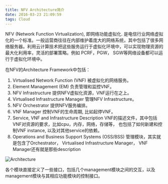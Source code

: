 ```yaml
---
title: NFV Architecture简介
date: 2016-03-23 21:09:59
tags: Cloud
---
```

NFV (Network Function Virtualization), 即网络功能虚拟化. 是电信行业网络虚拟化的一个标准。一般运营商往往在内部维护着庞大的网络系统，其中包括了很多网络服务器。利用云计算技术把这些服务运行于虚拟化环境中，可以实现物理资源的最大化利用率，灵活的部署策略。例如 PCRF，PGW， SGW等网络设备都可以运行于虚拟化环境中。

在NFV的Architecture Framework中包括：

1. Virtualised Network Function (VNF) 被虚拟化的网络服务。
1. Element Management (EM) 负责管理和监控VNF。
1. NFV Infrastructure 提供NFV虚拟化资源，VNF运行在之上。
1. Virtualised Infrastructure Manager 管理NFV Infrastructure。
1. NFV Orchestrator 提供NFV服务编排。
1. VNF Manager 控制VNF的生命周期, 比如起停VNF。
1. Service, VNF and Infrastructure Description VNF的描述文件，其中包括VNF对资源的要求，比如cpu，内存，网络，存储等， 也包括了如何新建和控制VNF instance, 以及对其他service的依赖。
1. Operations and Business Support Systems (OSS/BSS) 管理模块，其实就是包含了Orchestrator， Virtualised Infrastructure Manager， VNF Manager还有就是那些description

![Architecture](architecture.png)

各个模块直接定义了一些接口，包括几个management模块之间的交互，以及management模块与其相应功能模块的控制接口。


